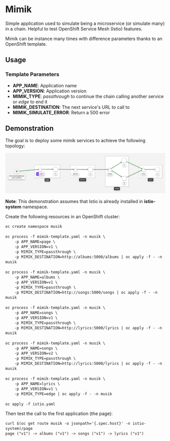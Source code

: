 # Mimik

Simple application used to simulate being a microservice (or simulate many) in a chain. Helpful to test OpenShift Service Mesh (Istio) features.

Mimik can be instance many times with difference parameters thanks to an OpenShift template.

## Usage

### Template Parameters

* **APP_NAME**: Application name
* **APP_VERSION**: Application version
* **MIMIK_TYPE**: *passthrough* to continue the chain calling another service or *edge* to end it
* **MIMIK_DESTINATION**: The next service's URL to call to
* **MIMIK_SIMULATE_ERROR**: Return a 500 error

## Demonstration

The goal is to deploy some mimik services to achieve the following topology:

![Mesh](mesh.png)

**Note**: This demonstration assumes that Istio is already installed in **istio-system** namespace.

Create the following resources in an OpenShift cluster:

    oc create namespace musik

    oc process -f mimik-template.yaml -n musik \
        -p APP_NAME=page \
        -p APP_VERSION=v1 \
        -p MIMIK_TYPE=passthrough \        
        -p MIMIK_DESTINATION=http://albums:5000/albums | oc apply -f - -n musik

    oc process -f mimik-template.yaml -n musik \
        -p APP_NAME=albums \
        -p APP_VERSION=v1 \
        -p MIMIK_TYPE=passthrough \
        -p MIMIK_DESTINATION=http://songs:5000/songs | oc apply -f - -n musik

    oc process -f mimik-template.yaml -n musik \
        -p APP_NAME=songs \
        -p APP_VERSION=v1 \
        -p MIMIK_TYPE=passthrough \
        -p MIMIK_DESTINATION=http://lyrics:5000/lyrics | oc apply -f - -n musik        

    oc process -f mimik-template.yaml -n musik \
        -p APP_NAME=songs \
        -p APP_VERSION=v2 \
        -p MIMIK_TYPE=passthrough \
        -p MIMIK_DESTINATION=http://lyrics:5000/lyrics | oc apply -f - -n musik                

    oc process -f mimik-template.yaml -n musik \
        -p APP_NAME=lyrics \
        -p APP_VERSION=v1 \
        -p MIMIK_TYPE=edge | oc apply -f - -n musik                

    oc apply -f istio.yaml

Then test the call to the first application (the page):

    curl $(oc get route musik -o jsonpath='{.spec.host}' -n istio-system)/page
    page ("v1") -> albums ("v1") -> songs ("v1") -> lyrics ("v1")    
